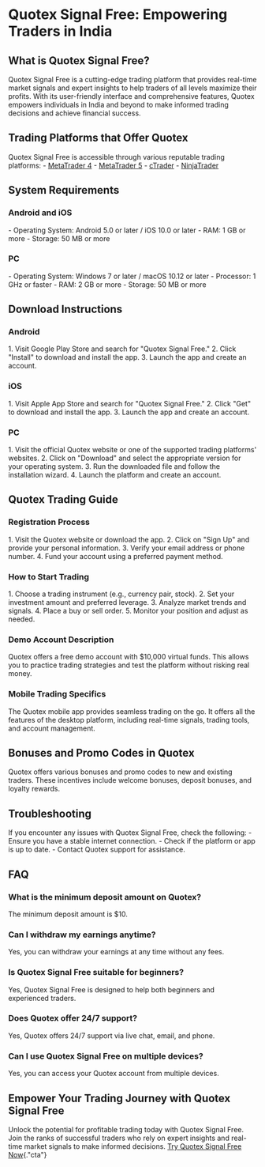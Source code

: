 # Quotex Signal Free: Empowering Traders in India

## What is Quotex Signal Free?

Quotex Signal Free is a cutting-edge trading platform that provides
real-time market signals and expert insights to help traders of all
levels maximize their profits. With its user-friendly interface and
comprehensive features, Quotex empowers individuals in India and beyond
to make informed trading decisions and achieve financial success.

## Trading Platforms that Offer Quotex

Quotex Signal Free is accessible through various reputable trading
platforms: - [MetaTrader 4](\%22https://traff.sbs/brokerqxlid\%22) -
[MetaTrader 5](\%22https://traff.sbs/brokerqxlid\%22) -
[cTrader](\%22https://traff.sbs/brokerqxlid\%22) -
[NinjaTrader](\%22https://traff.sbs/brokerqxlid\%22)

## System Requirements

### Android and iOS

\- Operating System: Android 5.0 or later / iOS 10.0 or later - RAM: 1
GB or more - Storage: 50 MB or more

### PC

\- Operating System: Windows 7 or later / macOS 10.12 or later -
Processor: 1 GHz or faster - RAM: 2 GB or more - Storage: 50 MB or more

## Download Instructions

### Android

1\. Visit Google Play Store and search for "Quotex Signal Free."
2. Click "Install" to download and install the app. 3. Launch the
app and create an account.

### iOS

1\. Visit Apple App Store and search for "Quotex Signal Free." 2.
Click "Get" to download and install the app. 3. Launch the app and
create an account.

### PC

1\. Visit the official Quotex website or one of the supported trading
platforms\' websites. 2. Click on "Download" and select the
appropriate version for your operating system. 3. Run the downloaded
file and follow the installation wizard. 4. Launch the platform and
create an account.

## Quotex Trading Guide

### Registration Process

1\. Visit the Quotex website or download the app. 2. Click on "Sign
Up" and provide your personal information. 3. Verify your email
address or phone number. 4. Fund your account using a preferred payment
method.

### How to Start Trading

1\. Choose a trading instrument (e.g., currency pair, stock). 2. Set
your investment amount and preferred leverage. 3. Analyze market trends
and signals. 4. Place a buy or sell order. 5. Monitor your position and
adjust as needed.

### Demo Account Description

Quotex offers a free demo account with \$10,000 virtual funds. This
allows you to practice trading strategies and test the platform without
risking real money.

### Mobile Trading Specifics

The Quotex mobile app provides seamless trading on the go. It offers all
the features of the desktop platform, including real-time signals,
trading tools, and account management.

## Bonuses and Promo Codes in Quotex

Quotex offers various bonuses and promo codes to new and existing
traders. These incentives include welcome bonuses, deposit bonuses, and
loyalty rewards.

## Troubleshooting

If you encounter any issues with Quotex Signal Free, check the
following: - Ensure you have a stable internet connection. - Check if
the platform or app is up to date. - Contact Quotex support for
assistance.

## FAQ

### What is the minimum deposit amount on Quotex?

The minimum deposit amount is \$10.

### Can I withdraw my earnings anytime?

Yes, you can withdraw your earnings at any time without any fees.

### Is Quotex Signal Free suitable for beginners?

Yes, Quotex Signal Free is designed to help both beginners and
experienced traders.

### Does Quotex offer 24/7 support?

Yes, Quotex offers 24/7 support via live chat, email, and phone.

### Can I use Quotex Signal Free on multiple devices?

Yes, you can access your Quotex account from multiple devices.

## Empower Your Trading Journey with Quotex Signal Free

Unlock the potential for profitable trading today with Quotex Signal
Free. Join the ranks of successful traders who rely on expert insights
and real-time market signals to make informed decisions. [Try Quotex
Signal Free Now](\%22https://traff.sbs/brokerqxlid\%22){."cta"}

